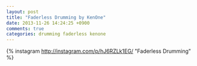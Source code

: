 ```yaml
---
layout: post
title: "Faderless Drumming by KenOne"
date: 2013-11-26 14:24:25 +0900
comments: true
categories: drumming faderless kenone
---
```

{% instagram http://instagram.com/p/hJ6RZLk1EG/ "Faderless Drumming" %}
